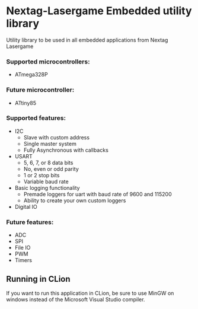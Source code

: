 # Nextag-Lasergame Embedded utility library
Utility library to be used in all embedded applications from Nextag Lasergame
### Supported microcontrollers:
- ATmega328P
### Future microcontroller:
- ATtiny85
### Supported features:
- I2C
    - Slave with custom address
    - Single master system
    - Fully Asynchronous with callbacks
- USART
    - 5, 6, 7, or 8 data bits
    - No, even or odd parity
    - 1 or 2 stop bits
    - Variable baud rate
- Basic logging functionality
    - Premade loggers for uart with baud rate of 9600 and 115200
    - Ability to create your own custom loggers
- Digital IO
### Future features:
- ADC
- SPI
- File IO
- PWM
- Timers

## Running in CLion
If you want to run this application in CLion, be sure to use MinGW on windows instead of the Microsoft Visual Studio compiler.
